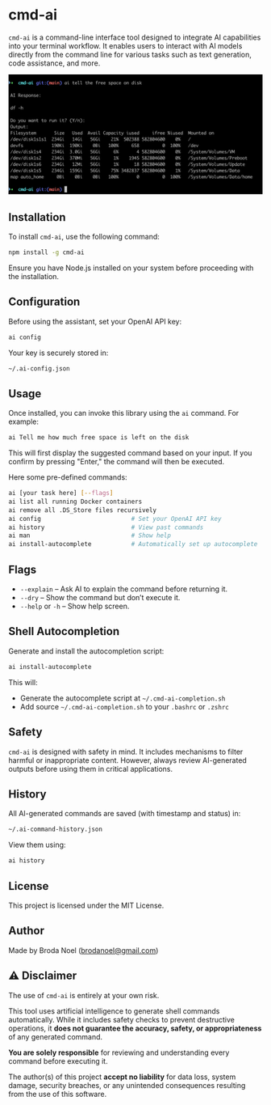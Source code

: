 # cmd-ai

`cmd-ai` is a command-line interface tool designed to integrate AI capabilities into your terminal workflow. It enables users to interact with AI models directly from the command line for various tasks such as text generation, code assistance, and more.

![Example Usage](example.png)

## Installation

To install `cmd-ai`, use the following command:

```bash
npm install -g cmd-ai
```

Ensure you have Node.js installed on your system before proceeding with the installation.

## Configuration

Before using the assistant, set your OpenAI API key:

```bash
ai config
```

Your key is securely stored in:

```bash
~/.ai-config.json
```

## Usage

Once installed, you can invoke this library using the `ai` command. For example:

```bash
ai Tell me how much free space is left on the disk
```

This will first display the suggested command based on your input. If you confirm by pressing "Enter," the command will then be executed.

Here some pre-defined commands:

```bash
ai [your task here] [--flags]
ai list all running Docker containers
ai remove all .DS_Store files recursively
ai config                         # Set your OpenAI API key
ai history                        # View past commands
ai man                            # Show help
ai install-autocomplete           # Automatically set up autocomplete
```

## Flags

- `--explain` – Ask AI to explain the command before returning it.
- `--dry` – Show the command but don’t execute it.
- `--help` or `-h` – Show help screen.

## Shell Autocompletion

Generate and install the autocompletion script:

```bash
ai install-autocomplete
```

This will:

- Generate the autocomplete script at `~/.cmd-ai-completion.sh`
- Add source `~/.cmd-ai-completion.sh` to your `.bashrc` or `.zshrc`

## Safety

`cmd-ai` is designed with safety in mind. It includes mechanisms to filter harmful or inappropriate content. However, always review AI-generated outputs before using them in critical applications.

## History

All AI-generated commands are saved (with timestamp and status) in:

```bash
~/.ai-command-history.json
```

View them using:

```bash
ai history
```

## License

This project is licensed under the MIT License.

## Author

Made by Broda Noel (brodanoel@gmail.com)

## ⚠️ Disclaimer

The use of `cmd-ai` is entirely at your own risk.

This tool uses artificial intelligence to generate shell commands automatically. While it includes safety checks to prevent destructive operations, it **does not guarantee the accuracy, safety, or appropriateness** of any generated command.

**You are solely responsible** for reviewing and understanding every command before executing it.

The author(s) of this project **accept no liability** for data loss, system damage, security breaches, or any unintended consequences resulting from the use of this software.
